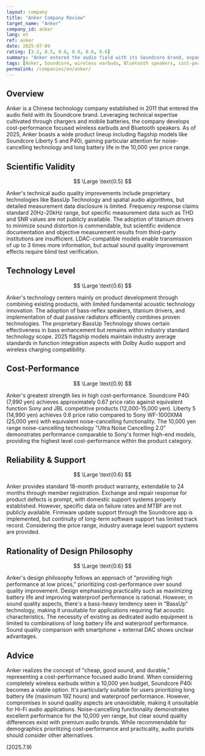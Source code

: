 ```yaml
---
layout: company
title: "Anker Company Review"
target_name: "Anker"
company_id: anker
lang: en
ref: anker
date: 2025-07-09
rating: [3.2, 0.5, 0.6, 0.9, 0.6, 0.6]
summary: "Anker entered the audio field with its Soundcore brand, expanding market share through a cost-performance focused approach. While technical level relies mainly on combining existing products, it outperforms competitors in noise-cancelling technology and long battery life in the 10,000 yen price range"
tags: [Anker, Soundcore, wireless earbuds, Bluetooth speakers, cost-performance]
permalink: /companies/en/anker/
---
```


## Overview

Anker is a Chinese technology company established in 2011 that entered the audio field with its Soundcore brand. Leveraging technical expertise cultivated through chargers and mobile batteries, the company develops cost-performance focused wireless earbuds and Bluetooth speakers. As of 2025, Anker boasts a wide product lineup including flagship models like Soundcore Liberty 5 and P40i, gaining particular attention for noise-cancelling technology and long battery life in the 10,000 yen price range.

## Scientific Validity

$$ \Large \text{0.5} $$

Anker's technical audio quality improvements include proprietary technologies like BassUp Technology and spatial audio algorithms, but detailed measurement data disclosure is limited. Frequency response claims standard 20Hz-20kHz range, but specific measurement data such as THD and SNR values are not publicly available. The adoption of titanium drivers to minimize sound distortion is commendable, but scientific evidence documentation and objective measurement results from third-party institutions are insufficient. LDAC-compatible models enable transmission of up to 3 times more information, but actual sound quality improvement effects require blind test verification.

## Technology Level

$$ \Large \text{0.6} $$

Anker's technology centers mainly on product development through combining existing products, with limited fundamental acoustic technology innovation. The adoption of bass-reflex speakers, titanium drivers, and implementation of dual passive radiators efficiently combines proven technologies. The proprietary BassUp Technology shows certain effectiveness in bass enhancement but remains within industry standard technology scope. 2025 flagship models maintain industry average standards in function integration aspects with Dolby Audio support and wireless charging compatibility.

## Cost-Performance

$$ \Large \text{0.9} $$

Anker's greatest strength lies in high cost-performance. Soundcore P40i (7,990 yen) achieves approximately 0.67 price ratio against equivalent function Sony and JBL competitive products (12,000-15,000 yen). Liberty 5 (14,990 yen) achieves 0.6 price ratio compared to Sony WF-1000XM4 (25,000 yen) with equivalent noise-cancelling functionality. The 10,000 yen range noise-cancelling technology "Ultra Noise Cancelling 2.0" demonstrates performance comparable to Sony's former high-end models, providing the highest level cost-performance within the product category.

## Reliability & Support

$$ \Large \text{0.6} $$

Anker provides standard 18-month product warranty, extendable to 24 months through member registration. Exchange and repair response for product defects is prompt, with domestic support systems properly established. However, specific data on failure rates and MTBF are not publicly available. Firmware update support through the Soundcore app is implemented, but continuity of long-term software support has limited track record. Considering the price range, industry average level support systems are provided.

## Rationality of Design Philosophy

$$ \Large \text{0.6} $$

Anker's design philosophy follows an approach of "providing high performance at low prices," prioritizing cost-performance over sound quality improvement. Design emphasizing practicality such as maximizing battery life and improving waterproof performance is rational. However, in sound quality aspects, there's a bass-heavy tendency seen in "BassUp" technology, making it unsuitable for applications requiring flat acoustic characteristics. The necessity of existing as dedicated audio equipment is limited to combinations of long battery life and waterproof performance. Sound quality comparison with smartphone + external DAC shows unclear advantages.

## Advice

Anker realizes the concept of "cheap, good sound, and durable," representing a cost-performance focused audio brand. When considering completely wireless earbuds within a 10,000 yen budget, Soundcore P40i becomes a viable option. It's particularly suitable for users prioritizing long battery life (maximum 192 hours) and waterproof performance. However, compromises in sound quality aspects are unavoidable, making it unsuitable for Hi-Fi audio applications. Noise-cancelling functionality demonstrates excellent performance for the 10,000 yen range, but clear sound quality differences exist with premium audio brands. While recommendable for demographics prioritizing cost-performance and practicality, audio purists should consider other alternatives.

(2025.7.9)